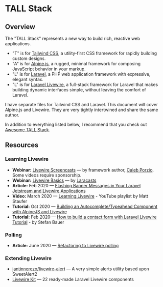 # TALL Stack

## Overview

The "TALL Stack" represents a new way to build rich, reactive web applications.

* "T" is for [Tailwind CSS](https://tailwindcss.com/), a utility-first CSS framework for rapidly building custom designs.
* "A" is for [Alpine.js](https://github.com/alpinejs/alpine), a rugged, minimal framework for composing JavaScript behavior in your markup.
* "L" is for [Laravel](https://laravel.com/), a PHP web application framework with expressive, elegant syntax.
* "L" is for [Laravel Livewire](https://laravel-livewire.com/), a full-stack framework for Laravel that makes building dynamic interfaces simple, without leaving the comfort of Laravel.

I have separate files for Tailwind CSS and Laravel. This document will cover Alpine.js and Livewire. They are very tightly intertwined and share the same author.

In addition to everything listed below, I recommend that you check out [Awesome TALL Stack](https://github.com/blade-ui-kit/awesome-tall-stack).

## Resources

### Learning Livewire

* **Webinar:** [Livewire Screencasts](https://laravel-livewire.com/screencasts) — by framework author, [Caleb Porzio](https://twitter.com/calebporzio). Some videos require sponsorship.
* **Webinar:** [Livewire Basics](https://laracasts.com/series/livewire-basics) — by [Laracasts](https://laracasts.com)
* **Article:** Feb 2020 — [Flashing Banner Messages in Your Laravel Jetstream and Livewire Applications](https://ryangjchandler.co.uk/articles/flashing-banner-messages-in-your-laravel-jetstream-and-livewire-applications)
* **Video:** March 2020 — [Learning Livewire](https://www.youtube.com/playlist?list=PLgJIx0-UaB9QYjno8U4Sw_u_NrSCanQYB) - YouTube playlist by Matt Staufer
* **Tutorial:** Oct 2020 — [Building an Autocomplete/Typeahead Component with AlpineJS and Livewire](https://chrisdicarlo.ca/blog/-alpinejs-and-livewire-autocomplete)
* **Tutorial:** Feb 2020 — [How to build a contact form with Laravel Livewire Tutorial](https://www.youtube.com/watch?v=Qljh8w5YX44&feature=youtu.be) - by Stefan Bauer

### Polling

* **Article:** June 2020 — [Refactoring to Livewire polling](https://johnbraun.blog/posts/refactoring-to-livewire-polling)

### Extending Livewire

* [jantinnerezo/livewire-alert](https://github.com/jantinnerezo/livewire-alert) — A very simple alerts utility based upon SweetAlert2
* [Livewire Kit](https://livewirekit.com/) — 22 ready-made Laravel Livewire components

